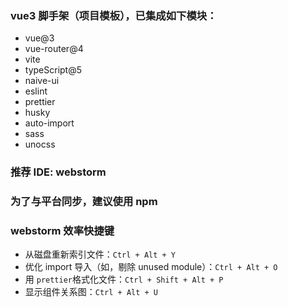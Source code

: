 ### vue3  脚手架（项目模板），已集成如下模块：

- vue@3
- vue-router@4
- vite
- typeScript@5
- naive-ui
- eslint
- prettier
- husky
- auto-import
- sass
- unocss

### 推荐 IDE: webstorm

### 为了与平台同步，建议使用 npm

### webstorm 效率快捷键

- 从磁盘重新索引文件：`Ctrl + Alt + Y`
- 优化 import 导入（如，剔除 unused module）：`Ctrl + Alt + O`
- 用 `prettier`格式化文件：`Ctrl + Shift + Alt + P`
- 显示组件关系图：`Ctrl + Alt + U`
